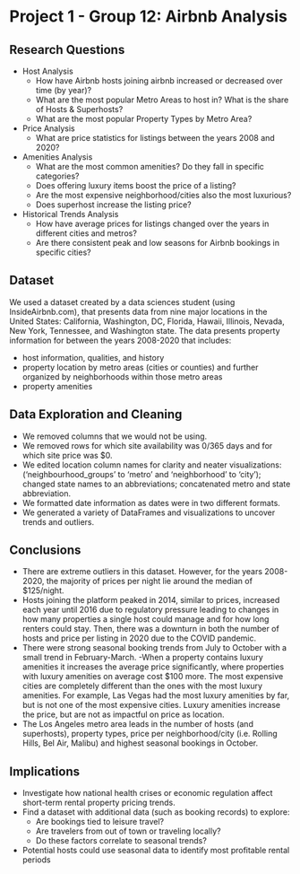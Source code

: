 # Project 1 - Group 12: Airbnb Analysis

## Research Questions
- Host Analysis
  - How have Airbnb hosts joining airbnb increased or decreased over time (by year)?
  - What are the most popular Metro Areas to host in? What is the share of Hosts & Superhosts?
  - What are the most popular Property Types by Metro Area?
- Price Analysis
  - What are price statistics for listings between the years 2008 and 2020?
- Amenities Analysis
  - What are the most common amenities? Do they fall in specific categories?
  - Does offering luxury items boost the price of a listing?
  - Are the most expensive neighborhood/cities also the most luxurious?
  - Does superhost increase the listing price?
- Historical Trends Analysis
  - How have average prices for listings changed over the years in different cities and metros?
  - Are there consistent peak and low seasons for Airbnb bookings in specific cities?
 

## Dataset
We used a dataset created by a data sciences student (using InsideAirbnb.com), that presents data from nine major locations in the United States: California, Washington, DC, Florida, Hawaii, Illinois, Nevada, New York, Tennessee, and Washington state. The data presents property information for between the years 2008-2020 that includes:
- host information, qualities, and history
- property location by metro areas (cities or counties) and further organized by neighborhoods within those metro areas
- property amenities

## Data Exploration and Cleaning

- We removed columns that we would not be using.
- We removed rows for which site availability was 0/365 days and for which site price was $0.
- We edited location column names for clarity and neater visualizations: (‘neighbourhood_groups’ to ‘metro’ and ‘neighborhood’ to ‘city’); changed state names to an abbreviations; concatenated metro and state abbreviation.
- We formatted date information as dates were in two different formats.
- We generated a variety of DataFrames and visualizations to uncover trends and outliers.

## Conclusions
- There are extreme outliers in this dataset. However, for the years 2008-2020, the majority of prices per night lie around the median of $125/night.
- Hosts joining the platform peaked in 2014, similar to prices, increased each year until 2016 due to regulatory pressure leading to changes in how many properties a single host could manage and for how long renters could stay. Then, there was a downturn in both the number of hosts and price per listing in 2020 due to the COVID pandemic.
- There were strong seasonal booking trends from July to October with a small trend in February-March.
-When a property contains luxury amenities it increases the average price significantly, where properties with luxury amenities on average cost $100 more. The most expensive cities are completely different than the ones with the most luxury amenities. For example, Las Vegas had the most luxury amenities by far, but is not one of the most expensive cities. Luxury amenities increase the price, but are not as impactful on price as location.
- The Los Angeles metro area leads in the number of hosts (and superhosts), property types, price per neighborhood/city (i.e. Rolling Hills, Bel Air, Malibu) and highest seasonal bookings in October.

## Implications
- Investigate how national health crises or economic regulation affect short-term rental property pricing trends.
- Find a dataset with additional data (such as booking records) to explore:
  - Are bookings tied to leisure travel?
  - Are travelers from out of town or traveling locally?
  - Do these factors correlate to seasonal trends?
- Potential hosts could use seasonal data to identify most profitable rental periods


